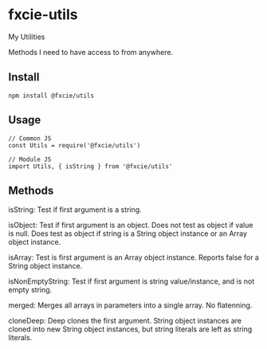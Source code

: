 # fxcie-utils
My Utilities

Methods I need to have access to from anywhere.

## Install

```
npm install @fxcie/utils
```

## Usage

```
// Common JS
const Utils = require('@fxcie/utils')

// Module JS
import Utils, { isString } from '@fxcie/utils'
```

## Methods

isString: Test if first argument is a string.

isObject: Test if first argument is an object. Does not test as object if value is null. Does test as object if string is a String object instance or an Array object instance.

isArray: Test is first argument is an Array object instance. Reports false for a String object instance.

isNonEmptyString: Test if first argument is string value/instance, and is not empty string.

merged: Merges all arrays in parameters into a single array. No flatenning.

cloneDeep: Deep clones the first argument. String object instances are cloned into new String object instances, but string literals are left as string literals.

